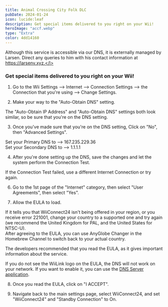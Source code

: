 ```yaml
---
title: Animal Crossing City Folk DLC
pubDate: 2024-01-24
icon: lucide:leaf
description: Get special items delivered to you right on your Wii!
heroImage: "accf.webp"
type: "Extra"
color: 4dd14160
---
```


<l class="notice warn smallwidth">Although this service is accessible via our DNS, it is externally managed by Larsen. Direct any queries to him with his contact information at https://larsenv.xyz.</l>

### Get special items delivered to you right on your Wii!

1. Go to the Wii Settings --> Internet --> Connection Settings --> the Connection that you're using --> Change Settings.

2. Make your way to the "Auto-Obtain DNS" setting.

<l class="notice info smallwidth">The "Auto-Obtain IP Address" and "Auto-Obtain DNS" settings both look similar, so be sure that you're on the DNS setting.</l>

3. Once you've made sure that you're on the DNS setting, Click on "No", then "Advanced Settings".

Set your Primary DNS to --> 167.235.229.36<br>
Set your Secondary DNS to --> 1.1.1.1

4. After you're done setting up the DNS, save the changes and let the system perform the Connection Test.

<l class="notice generic smallwidth">If the Connection Test failed, use a different Internet Connection or try again.</l>

6. Go to the 1st page of the "Internet" category, then select "User Agreements", then select "Yes".

7. Allow the EULA to load.

<l class="notice info smallwidth">If it tells you that WiiConnect24 isn't being offered in your region, or you receive error 221001, change your country to a supported one and try again (we recommend the United Kingdom for PAL, and the United States for NTSC-U).
</br>
After agreeing to the EULA, you can use AnyGlobe Changer in the Homebrew Channel to switch back to your actual country.</l>

The developers recommended that you read the EULA, as it gives important information about the service.

<l class="notice warn smallwidth">If you do not see the WiiLink logo on the EULA, the DNS will not work on your network. If you want to enable it, you can use the <a href="https://github.com/WiiLink24/DNS-Server">DNS Server application</a>.</l>

8. Once you read the EULA, click on "I ACCEPT".

9. Navigate back to the main settings page, select WiiConnect24, and set "WiiConnect24" and "Standby Connection" to On.
